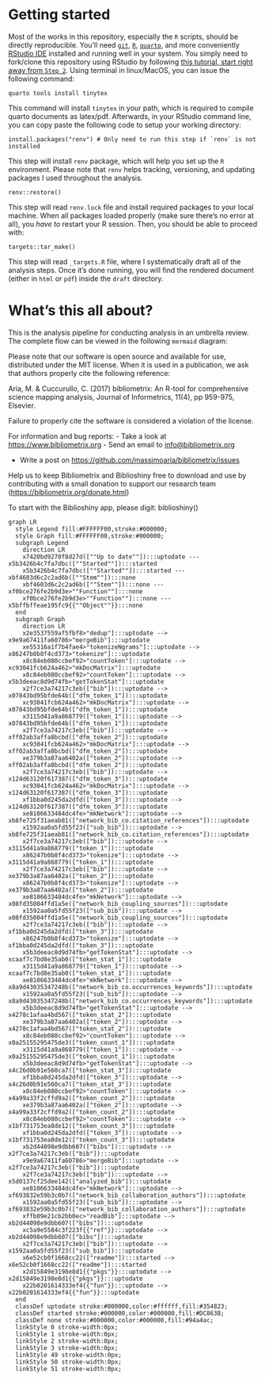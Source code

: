 
# Getting started

Most of the works in this repository, especially the `R` scripts, should
be directly reproducible. You’ll need
[`git`](https://git-scm.com/downloads),
[`R`](https://www.r-project.org/),
[`quarto`](https://quarto.org/docs/download/), and more conveniently
[RStudio IDE](https://posit.co/downloads/) installed and running well in
your system. You simply need to fork/clone this repository using RStudio
by following [this tutorial, start right away from
`Step 2`](https://book.cds101.com/using-rstudio-server-to-clone-a-github-repo-as-a-new-project.html#step---2).
Using terminal in linux/MacOS, you can issue the following command:

    quarto tools install tinytex

This command will install `tinytex` in your path, which is required to
compile quarto documents as latex/pdf. Afterwards, in your RStudio
command line, you can copy paste the following code to setup your
working directory:

    install.packages("renv") # Only need to run this step if `renv` is not installed

This step will install `renv` package, which will help you set up the
`R` environment. Please note that `renv` helps tracking, versioning, and
updating packages I used throughout the analysis.

    renv::restore()

This step will read `renv.lock` file and install required packages to
your local machine. When all packages loaded properly (make sure there’s
no error at all), you *have to* restart your R session. Then, you should
be able to proceed with:

    targets::tar_make()

This step will read `_targets.R` file, where I systematically draft all
of the analysis steps. Once it’s done running, you will find the
rendered document (either in `html` or `pdf`) inside the `draft`
directory.

# What’s this all about?

This is the analysis pipeline for conducting analysis in an umbrella
review. The complete flow can be viewed in the following `mermaid`
diagram:

Please note that our software is open source and available for use,
distributed under the MIT license. When it is used in a publication, we
ask that authors properly cite the following reference:

Aria, M. & Cuccurullo, C. (2017) bibliometrix: An R-tool for
comprehensive science mapping analysis, Journal of Informetrics, 11(4),
pp 959-975, Elsevier.

Failure to properly cite the software is considered a violation of the
license.

For information and bug reports: - Take a look at
https://www.bibliometrix.org - Send an email to info@bibliometrix.org  
- Write a post on https://github.com/massimoaria/bibliometrix/issues

Help us to keep Bibliometrix and Biblioshiny free to download and use by
contributing with a small donation to support our research team
(https://bibliometrix.org/donate.html)

To start with the Biblioshiny app, please digit: biblioshiny()

``` mermaid
graph LR
  style Legend fill:#FFFFFF00,stroke:#000000;
  style Graph fill:#FFFFFF00,stroke:#000000;
  subgraph Legend
    direction LR
    x7420bd9270f8d27d([""Up to date""]):::uptodate --- x5b3426b4c7fa7dbc([""Started""]):::started
    x5b3426b4c7fa7dbc([""Started""]):::started --- xbf4603d6c2c2ad6b([""Stem""]):::none
    xbf4603d6c2c2ad6b([""Stem""]):::none --- xf0bce276fe2b9d3e>""Function""]:::none
    xf0bce276fe2b9d3e>""Function""]:::none --- x5bffbffeae195fc9{{""Object""}}:::none
  end
  subgraph Graph
    direction LR
    x2e3537559af5fbf8>"dedup"]:::uptodate --> x9e9a67411fa60786>"mergeBib"]:::uptodate
    xe55316a1f7b4fae4>"tokenizeNgrams"]:::uptodate --> x86247b0b8f4cd373>"tokenize"]:::uptodate
    x8c84eb080ccbef92>"countToken"]:::uptodate --> xc93041fcb624a462>"mkDocMatrix"]:::uptodate
    x8c84eb080ccbef92>"countToken"]:::uptodate --> x5b3deeac8d9d74fb>"getTokenStat"]:::uptodate
    x2f7ce3a74217c3eb(["bib"]):::uptodate --> x07843bd95bfde64b(["dfm_token_1"]):::uptodate
    xc93041fcb624a462>"mkDocMatrix"]:::uptodate --> x07843bd95bfde64b(["dfm_token_1"]):::uptodate
    x3115d41a9a868779(["token_1"]):::uptodate --> x07843bd95bfde64b(["dfm_token_1"]):::uptodate
    x2f7ce3a74217c3eb(["bib"]):::uptodate --> xff02ab3affa8bcbd(["dfm_token_2"]):::uptodate
    xc93041fcb624a462>"mkDocMatrix"]:::uptodate --> xff02ab3affa8bcbd(["dfm_token_2"]):::uptodate
    xe379b3a87aa6402a(["token_2"]):::uptodate --> xff02ab3affa8bcbd(["dfm_token_2"]):::uptodate
    x2f7ce3a74217c3eb(["bib"]):::uptodate --> x124d63120f617387(["dfm_token_3"]):::uptodate
    xc93041fcb624a462>"mkDocMatrix"]:::uptodate --> x124d63120f617387(["dfm_token_3"]):::uptodate
    xf1bba0d245da2dfd(["token_3"]):::uptodate --> x124d63120f617387(["dfm_token_3"]):::uptodate
    xe8106633484dc4fe>"mkNetwork"]:::uptodate --> xb8fe725f31aeab81(["network_bib_co.citation_references"]):::uptodate
    x1592aa0a5fd55f23(["sub_bib"]):::uptodate --> xb8fe725f31aeab81(["network_bib_co.citation_references"]):::uptodate
    x2f7ce3a74217c3eb(["bib"]):::uptodate --> x3115d41a9a868779(["token_1"]):::uptodate
    x86247b0b8f4cd373>"tokenize"]:::uptodate --> x3115d41a9a868779(["token_1"]):::uptodate
    x2f7ce3a74217c3eb(["bib"]):::uptodate --> xe379b3a87aa6402a(["token_2"]):::uptodate
    x86247b0b8f4cd373>"tokenize"]:::uptodate --> xe379b3a87aa6402a(["token_2"]):::uptodate
    xe8106633484dc4fe>"mkNetwork"]:::uptodate --> x08fd35004ffd1a5e(["network_bib_coupling_sources"]):::uptodate
    x1592aa0a5fd55f23(["sub_bib"]):::uptodate --> x08fd35004ffd1a5e(["network_bib_coupling_sources"]):::uptodate
    x2f7ce3a74217c3eb(["bib"]):::uptodate --> xf1bba0d245da2dfd(["token_3"]):::uptodate
    x86247b0b8f4cd373>"tokenize"]:::uptodate --> xf1bba0d245da2dfd(["token_3"]):::uptodate
    x5b3deeac8d9d74fb>"getTokenStat"]:::uptodate --> xcaaf7c7bd8e35ab0(["token_stat_1"]):::uptodate
    x3115d41a9a868779(["token_1"]):::uptodate --> xcaaf7c7bd8e35ab0(["token_stat_1"]):::uptodate
    xe8106633484dc4fe>"mkNetwork"]:::uptodate --> x8a9d43035347248b(["network_bib_co.occurrences_keywords"]):::uptodate
    x1592aa0a5fd55f23(["sub_bib"]):::uptodate --> x8a9d43035347248b(["network_bib_co.occurrences_keywords"]):::uptodate
    x5b3deeac8d9d74fb>"getTokenStat"]:::uptodate --> x4278c1afaa4bd567(["token_stat_2"]):::uptodate
    xe379b3a87aa6402a(["token_2"]):::uptodate --> x4278c1afaa4bd567(["token_stat_2"]):::uptodate
    x8c84eb080ccbef92>"countToken"]:::uptodate --> x0a25155295475de3(["token_count_1"]):::uptodate
    x3115d41a9a868779(["token_1"]):::uptodate --> x0a25155295475de3(["token_count_1"]):::uptodate
    x5b3deeac8d9d74fb>"getTokenStat"]:::uptodate --> x4c26d0b91e560ca7(["token_stat_3"]):::uptodate
    xf1bba0d245da2dfd(["token_3"]):::uptodate --> x4c26d0b91e560ca7(["token_stat_3"]):::uptodate
    x8c84eb080ccbef92>"countToken"]:::uptodate --> x4a99a33f2cffd9a2(["token_count_2"]):::uptodate
    xe379b3a87aa6402a(["token_2"]):::uptodate --> x4a99a33f2cffd9a2(["token_count_2"]):::uptodate
    x8c84eb080ccbef92>"countToken"]:::uptodate --> x1bf731753ea8de12(["token_count_3"]):::uptodate
    xf1bba0d245da2dfd(["token_3"]):::uptodate --> x1bf731753ea8de12(["token_count_3"]):::uptodate
    xb2d44098e9dbb607(["bibs"]):::uptodate --> x2f7ce3a74217c3eb(["bib"]):::uptodate
    x9e9a67411fa60786>"mergeBib"]:::uptodate --> x2f7ce3a74217c3eb(["bib"]):::uptodate
    x2f7ce3a74217c3eb(["bib"]):::uptodate --> x5d0137cf25dee142(["analyzed_bib"]):::uptodate
    xe8106633484dc4fe>"mkNetwork"]:::uptodate --> xf693832e59b3c0b7(["network_bib_collaboration_authors"]):::uptodate
    x1592aa0a5fd55f23(["sub_bib"]):::uptodate --> xf693832e59b3c0b7(["network_bib_collaboration_authors"]):::uptodate
    xffb09e21cb2bb0ec>"readBib"]:::uptodate --> xb2d44098e9dbb607(["bibs"]):::uptodate
    xc5a9e5584c3f223f{{"ref"}}:::uptodate --> xb2d44098e9dbb607(["bibs"]):::uptodate
    x2f7ce3a74217c3eb(["bib"]):::uptodate --> x1592aa0a5fd55f23(["sub_bib"]):::uptodate
    x6e52cb0f1668cc22(["readme"]):::started --> x6e52cb0f1668cc22(["readme"]):::started
    x2d15849e3198e8d1{{"pkgs"}}:::uptodate --> x2d15849e3198e8d1{{"pkgs"}}:::uptodate
    x22b0201614333ef4{{"fun"}}:::uptodate --> x22b0201614333ef4{{"fun"}}:::uptodate
  end
  classDef uptodate stroke:#000000,color:#ffffff,fill:#354823;
  classDef started stroke:#000000,color:#000000,fill:#DC863B;
  classDef none stroke:#000000,color:#000000,fill:#94a4ac;
  linkStyle 0 stroke-width:0px;
  linkStyle 1 stroke-width:0px;
  linkStyle 2 stroke-width:0px;
  linkStyle 3 stroke-width:0px;
  linkStyle 49 stroke-width:0px;
  linkStyle 50 stroke-width:0px;
  linkStyle 51 stroke-width:0px;
```
